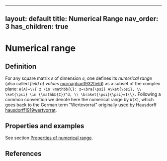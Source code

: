 
---
layout: default
title: Numerical Range
nav_order: 3
has_children: true
---
Numerical range
===============

Definition
----------

For any square matrix ``A`` of dimension ``d``, one defines its
*numerical range* (also called *field of values* [murnaghan1932field](@cite)) as a subset of the complex plane: ```` W(A)=\\{ z \in \mathbb{C}:
z=\bra{\psi} A\ket{\psi}, \\ \ket{\psi} \in {\mathbb{C}}^d, \\
\braket{\psi}{\psi}=1\\}. ```` Following a common convention we
denote here the numerical range by ``W(X)``, which goes back to the
German term \"Wertevorrat\" originally used by Hausdorff [hausdorff1919wertvorrat](@cite).

Properties and examples
-----------------------

See section [Properties of numerical
range](/numerical-range/properties).

References
----------
